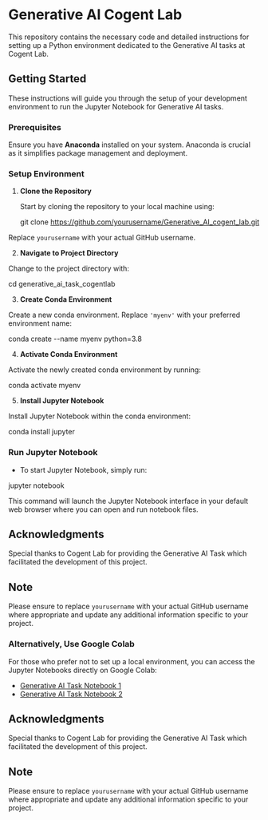 

# Generative AI Cogent Lab

This repository contains the necessary code and detailed instructions for setting up a Python environment dedicated to the Generative AI tasks at Cogent Lab.

## Getting Started

These instructions will guide you through the setup of your development environment to run the Jupyter Notebook for Generative AI tasks.

### Prerequisites

Ensure you have **Anaconda** installed on your system. Anaconda is crucial as it simplifies package management and deployment.

### Setup Environment

1. **Clone the Repository**

   Start by cloning the repository to your local machine using:

   git clone https://github.com/yourusername/Generative_AI_cogent_lab.git

   
Replace `yourusername` with your actual GitHub username.

2. **Navigate to Project Directory**

Change to the project directory with:

cd generative_ai_task_cogentlab


3. **Create Conda Environment**

Create a new conda environment. Replace `'myenv'` with your preferred environment name:

conda create --name myenv python=3.8

4. **Activate Conda Environment**

Activate the newly created conda environment by running:

conda activate myenv


5. **Install Jupyter Notebook**

Install Jupyter Notebook within the conda environment:


conda install jupyter


### Run Jupyter Notebook

- To start Jupyter Notebook, simply run:


jupyter notebook


This command will launch the Jupyter Notebook interface in your default web browser where you can open and run notebook files.

## Acknowledgments

Special thanks to Cogent Lab for providing the Generative AI Task which facilitated the development of this project.

## Note

Please ensure to replace `yourusername` with your actual GitHub username where appropriate and update any additional information specific to your project.

### Alternatively, Use Google Colab

For those who prefer not to set up a local environment, you can access the Jupyter Notebooks directly on Google Colab:

- [Generative AI Task Notebook 1](https://colab.research.google.com/drive/1YQxCOepGKBWGv7tl5K8RO8SSJ4kkSopz?usp=sharing#scrollTo=pMq7VeqxfcD2)
- [Generative AI Task Notebook 2](https://colab.research.google.com/drive/1Ebkrxm41x208XZ7gOdMm0d4GpcjbT5iT?usp=sharing#scrollTo=b0e7dd3f)

## Acknowledgments

Special thanks to Cogent Lab for providing the Generative AI Task which facilitated the development of this project.

## Note

Please ensure to replace `yourusername` with your actual GitHub username where appropriate and update any additional information specific to your project.


